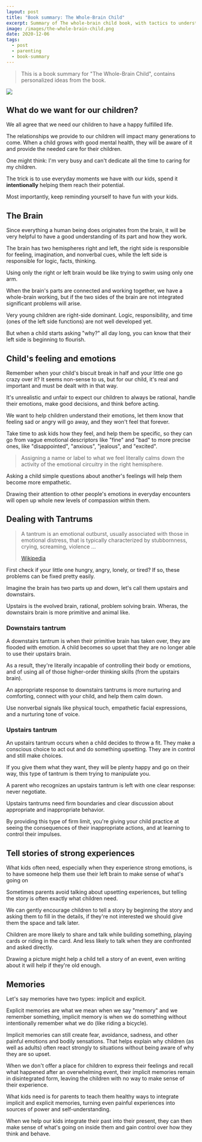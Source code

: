 ```yaml
---
layout: post
title: "Book summary: The Whole-Brain Child"
excerpt: Summary of The whole-brain child book, with tactics to understand and deal with children's feeling and emotions.
image: /images/the-whole-brain-child.png
date: 2020-12-06
tags:
  - post
  - parenting
  - book-summary
---
```


> This is a book summary for "The Whole-Brain Child", contains personalized ideas from the book.

![](/images/the-whole-brain-child.png)

## What do we want for our children?

We all agree that we need our children to have a happy fulfilled life.

The relationships we provide to our children will impact many generations to come. When a child grows with good mental health, they will be aware of it and provide the needed care for their children.

One might think: I'm very busy and can't dedicate all the time to caring for my children.

The trick is to use everyday moments we have with our kids, spend it **intentionally** helping them reach their potential.

Most importantly, keep reminding yourself to have fun with your kids.

## The Brain

Since everything a human being does originates from the brain, it will be very helpful to have a good understanding of its part and how they work.

The brain has two hemispheres right and left, the right side is responsible for feeling, imagination, and nonverbal cues, while the left side is responsible for logic, facts, thinking.

Using only the right or left brain would be like trying to swim using only one arm.

When the brain's parts are connected and working together, we have a whole-brain working, but if the two sides of the brain are not integrated significant problems will arise.

Very young children are right-side dominant. Logic, responsibility, and time (ones of the left side functions) are not well developed yet.

But when a child starts asking "why?" all day long, you can know that their left side is beginning to flourish.

## Child's feeling and emotions

Remember when your child's biscuit break in half and your little one go crazy over it? It seems non-sense to us, but for our child, it's real and important and must be dealt with in that way.

It's unrealistic and unfair to expect our children to always be rational, handle their emotions, make good decisions, and think before acting.

We want to help children understand their emotions, let them know that feeling sad or angry will go away, and they won't feel that forever.

Take time to ask kids how they feel, and help them be specific, so they can go from vague emotional descriptors like "fine" and "bad" to more precise ones, like "disappointed", "anxious", "jealous", and "excited".

> Assigning a name or label to what we feel literally calms down the activity of the emotional circuitry in the right hemisphere.

Asking a child simple questions about another's feelings will help them become more empathetic.

Drawing their attention to other people's emotions in everyday encounters will open up whole new levels of compassion within them.

## Dealing with Tantrums

> A tantrum is an emotional outburst, usually associated with those in emotional distress, that is typically characterized by stubbornness, crying, screaming, violence ...
>
> [Wikipedia](https://en.wikipedia.org/wiki/Tantrum)

First check if your little one hungry, angry, lonely, or tired? If so, these problems can be fixed pretty easily.

Imagine the brain has two parts up and down, let's call them upstairs and downstairs.

Upstairs is the evolved brain, rational, problem solving brain. Wheras, the downstairs brain is more primitive and animal like.

### Downstairs tantrum

A downstairs tantrum is when their primitive brain has taken over, they are flooded with emotion. A child becomes so upset that they are no longer able to use their upstairs brain.

As a result, they're literally incapable of controlling their body or emotions, and of using all of those higher-order thinking skills (from the upstairs brain).

An appropriate response to downstairs tantrums is more nurturing and comforting, connect with your child, and help them calm down.

Use nonverbal signals like physical touch, empathetic facial expressions, and a nurturing tone of voice.

### Upstairs tantrum

An upstairs tantrum occurs when a child decides to throw a fit. They make a conscious choice to act out and do something upsetting. They are in control and still make choices.

If you give them what they want, they will be plenty happy and go on their way, this type of tantrum is them trying to manipulate you.

A parent who recognizes an upstairs tantrum is left with one clear response: never negotiate.

Upstairs tantrums need firm boundaries and clear discussion about appropriate and inappropriate behavior.

By providing this type of firm limit, you're giving your child practice at seeing the consequences of their inappropriate actions, and at learning to control their impulses.

## Tell stories of strong experiences

What kids often need, especially when they experience strong emotions, is to have someone help them use their left brain to make sense of what's going on

Sometimes parents avoid talking about upsetting experiences, but telling the story is often exactly what children need.

We can gently encourage children to tell a story by beginning the story and asking them to fill in the details, if they're not interested we should give them the space and talk later.

Children are more likely to share and talk while building something, playing cards or riding in the card. And less likely to talk when they are confronted and asked directly.

Drawing a picture might help a child tell a story of an event, even writing about it will help if they're old enough.

## Memories

Let's say memories have two types: implicit and explicit.

Explicit memories are what we mean when we say "memory" and we remember something, implicit memory is when we do something without intentionally remember what we do (like riding a bicycle).

Implicit memories can still create fear, avoidance, sadness, and other painful emotions and bodily sensations. That helps explain why children (as well as adults) often react strongly to situations without being aware of why they are so upset.

When we don't offer a place for children to express their feelings and recall what happened after an overwhelming event, their implicit memories remain in disintegrated form, leaving the children with no way to make sense of their experience.

What kids need is for parents to teach them healthy ways to integrate implicit and explicit memories, turning even painful experiences into sources of power and self-understanding.

When we help our kids integrate their past into their present, they can then make sense of what's going on inside them and gain control over how they think and behave.
